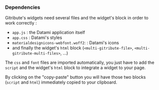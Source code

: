 ### Dependencies

Gitribute's widgets need several files and the widget's block in order to work correctly :

- `app.js` : the Datami application itself
- `app.css` : Datami's styles
- `materialdesignicons-webfont.woff2`: : Datami's icons
- and finally the widget's `html` block (`<multi-gitribute-file>`, `<multi-gitribute-multi-files>`, ...)

The `css` and `font` files are imported automatically, you just have to add the `script` and the widget's `html` block to integrate a widget to your page.

By clicking on the "copy-paste" button you will have those two blocks (`script` and `html`) immediately copied to your clipboard.
